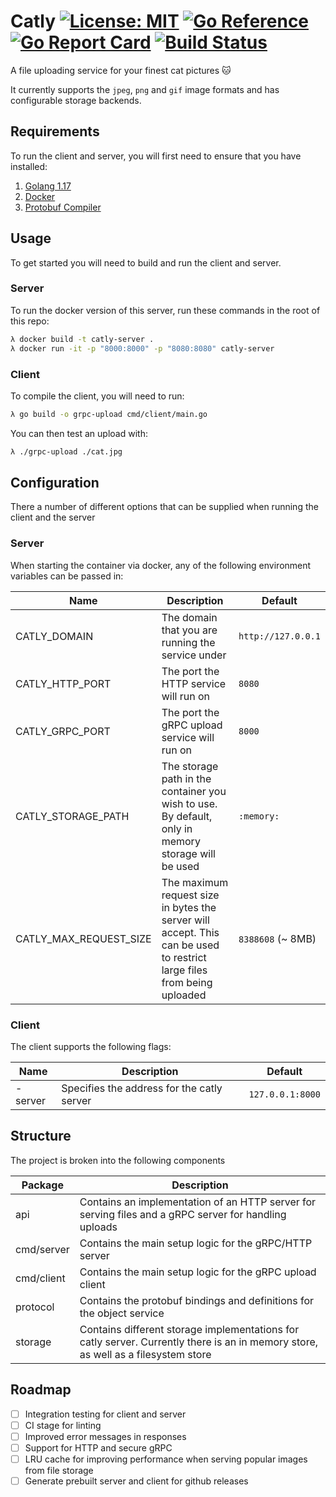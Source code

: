# Catly [![License: MIT](https://img.shields.io/badge/License-MIT-yellow.svg)](https://opensource.org/licenses/MIT) [![Go Reference](https://pkg.go.dev/badge/github.com/joinself/catly.svg)](https://pkg.go.dev/github.com/joinself/catly) [![Go Report Card](https://goreportcard.com/badge/github.com/purehyperbole/catly)](https://goreportcard.com/report/github.com/purehyperbole/catly) [![Build Status](https://github.com/purehyperbole/catly/workflows/main/badge.svg)](https://github.com/purehyperbole/catly/actions)

A file uploading service for your finest cat pictures 🐱

It currently supports the `jpeg`, `png` and `gif` image formats and has configurable storage backends.

## Requirements

To run the client and server, you will first need to ensure that you have installed:

1. [Golang 1.17](https://golang.org/doc/install)
2. [Docker](https://docs.docker.com/get-docker/)
3. [Protobuf Compiler](https://grpc.io/docs/protoc-installation/)

## Usage

To get started you will need to build and run the client and server.

### Server

To run the docker version of this server, run these commands in the root of this repo:

```sh
λ docker build -t catly-server .
λ docker run -it -p "8000:8000" -p "8080:8080" catly-server
```

### Client

To compile the client, you will need to run:
```sh
λ go build -o grpc-upload cmd/client/main.go
```

You can then test an upload with:

```sh
λ ./grpc-upload ./cat.jpg
```

## Configuration

There a number of different options that can be supplied when running the client and the server

### Server

When starting the container via docker, any of the following environment variables can be passed in:

| Name                   | Description                                                                                                            | Default            |
| ---------------------- | ---------------------------------------------------------------------------------------------------------------------- | ------------------ |
| CATLY_DOMAIN           | The domain that you are running the service under                                                                      | `http://127.0.0.1` |
| CATLY_HTTP_PORT        | The port the HTTP service will run on                                                                                  | `8080`             |
| CATLY_GRPC_PORT        | The port the gRPC upload service will run on                                                                           | `8000`             |
| CATLY_STORAGE_PATH     | The storage path in the container you wish to use. By default, only in memory storage will be used                     | `:memory:`         |
| CATLY_MAX_REQUEST_SIZE | The maximum request size in bytes the server will accept. This can be used to restrict large files from being uploaded | `8388608` (~ 8MB)  |

### Client

The client supports the following flags:

| Name    | Description                                | Default          |
| ------- | ------------------------------------------ | ---------------- |
| -server | Specifies the address for the catly server | `127.0.0.1:8000` |

## Structure

The project is broken into the following components

| Package    | Description                                                                                                                       |
| ---------- | --------------------------------------------------------------------------------------------------------------------------------- |
| api        | Contains an implementation of an HTTP server for serving files and a gRPC server for handling uploads                             |
| cmd/server | Contains the main setup logic for the gRPC/HTTP server                                                                            |
| cmd/client | Contains the main setup logic for the gRPC upload client                                                                          |
| protocol   | Contains the protobuf bindings and definitions for the object service                                                             |
| storage    | Contains different storage implementations for catly server. Currently there is an in memory store, as well as a filesystem store |

## Roadmap
- [ ] Integration testing for client and server
- [ ] CI stage for linting
- [ ] Improved error messages in responses
- [ ] Support for HTTP and secure gRPC
- [ ] LRU cache for improving performance when serving popular images from file storage
- [ ] Generate prebuilt server and client for github releases
